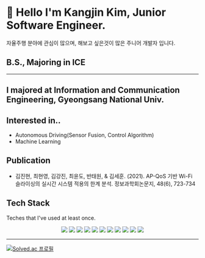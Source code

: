 # 👋 Hello I'm Kangjin Kim, Junior Software Engineer.
자율주행 분야에 관심이 많으며, 해보고 싶은것이 많은 주니어 개발자 입니다.

## B.S., Majoring in ICE
---
## I majored at Information and Communication Engineering, Gyeongsang National Univ.

## Interested in..
* Autonomous Driving(Sensor Fusion, Control Algorithm)
* Machine Learning

## Publication
* 김진현, 최현영, 김강진, 최윤도, 반태원, & 김세훈. (2021). AP-QoS 기반 Wi-Fi 슬라이싱의 실시간 시스템 적용의 한계 분석. 정보과학회논문지, 48(6), 723-734

## Tech Stack
Teches that I've used at least once.

<center><img src="https://img.shields.io/badge/Python-3766AB?style=flat-square&logo=Python&logoColor=white"/></a> <img src="https://img.shields.io/badge/C-A8B9CC?style=flat-square&logo=C&logoColor=white"/></a> <img src="https://img.shields.io/badge/C++-00599C?style=flat-square&logo=C%2B%2B&logoColor=white"/></a> <img src="https://img.shields.io/badge/HTML5-E34F26?style=flat-square&logo=HTML5&logoColor=white"/></a> <img src="https://img.shields.io/badge/CSS3-1572B6?style=flat-square&logo=CSS3&logoColor=white"/></a> <img src="https://img.shields.io/badge/JavaScript-f7df1e?style=flat-square&logo=JavaScript&logoColor=white"/></a> <img src="https://img.shields.io/badge/Go-00ADD8?style=flat-square&logo=Go&logoColor=white"/></a> <img src="https://img.shields.io/badge/Kotlin-7F52FF?style=flat-square&logo=Kotlin&logoColor=white"/></a> <img src="https://img.shields.io/badge/ROS-22314E?style=flat-square&logo=ROS&logoColor=white"/></a> <img src="https://img.shields.io/badge/TensorFlow-FF6F00?style=flat-square&logo=TensorFlow&logoColor=white"/></a> <img src="https://img.shields.io/badge/GitHub-181717?style=flat-square&logo=GitHub&logoColor=white"/></a></center>

---

[![Solved.ac 프로필](http://mazassumnida.wtf/api/v2/generate_badge?boj=coren10)](https://solved.ac/coren10)